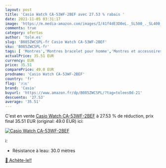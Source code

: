 ```yaml
---
layout: post
title: 'Casio Watch CA-53WF-2BEF avec 27.53 % rabais '
date: 2021-11-05 03:31:17
image: 'https://m.media-amazon.com/images/I/41f4dE3D0eL._SL500_._SL400_.jpg'
comments: true
category: ofertas
author: 'tole.es'
slug: 'B085ZWCSPL-fr Casio Watch CA-53WF-2BEF'
sku: 'B085ZWCSPL-fr'
tags: [ 'Montres','Montres bracelet pour homme','Montres et accessoires','Montres homme','casio', ]
actualPrice: 35.51 EUR
currency: EUR
price: 35.51
comparePrice: 49.0 EUR
prodname: 'Casio Watch CA-53WF-2BEF'
country: 'fr'
flag: '🇫🇷'
brand: 'Casio'
buyurl: 'https://www.amazon.fr/dp/B085ZWCSPL/?tag=tolees0d-21'
descuento: '27.53'
average: '35.51'
---
```


C'est en vente [Casio Watch CA-53WF-2BEF](https://www.amazon.fr/dp/B085ZWCSPL/?tag=tolees0d-21)  à  27.53 % de réduction, prix final  35.51 EUR (original: 49.0 EUR) ici:

[![Casio Watch CA-53WF-2BEF](https://m.media-amazon.com/images/I/41f4dE3D0eL._SL500_._SL400_.jpg)](https://www.amazon.fr/dp/B085ZWCSPL/?tag=tolees0d-21)

ℹ️:

- Résistance à leau: 30.0 mètres

[🛒 Achète-le!!](https://www.amazon.fr/dp/B085ZWCSPL/?tag=tolees0d-21)
